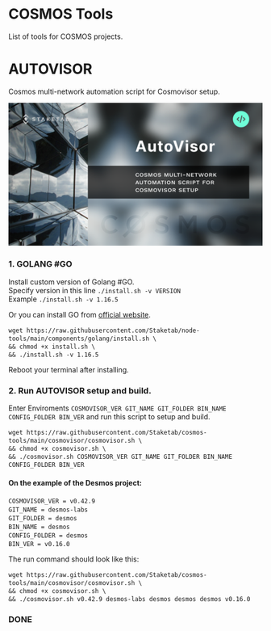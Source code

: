 # COSMOS Tools
List of tools for COSMOS projects.

# AUTOVISOR
Cosmos multi-network automation script for Cosmovisor setup.  

![alt_tag](src/AutoVisor_Banner.png)

### 1. GOLANG #GO
Install custom version of Golang #GO.  
Specify version in this line `./install.sh -v VERSION`  
Example `./install.sh -v 1.16.5`    

Or you can install GO from [official website](https://golang.org/doc/install).
```
wget https://raw.githubusercontent.com/Staketab/node-tools/main/components/golang/install.sh \
&& chmod +x install.sh \
&& ./install.sh -v 1.16.5
```
Reboot your terminal after installing.

### 2. Run AUTOVISOR setup and build.
Enter Enviroments `COSMOVISOR_VER GIT_NAME GIT_FOLDER BIN_NAME CONFIG_FOLDER BIN_VER` and run this script to setup and build.  
```
wget https://raw.githubusercontent.com/Staketab/cosmos-tools/main/cosmovisor/cosmovisor.sh \
&& chmod +x cosmovisor.sh \
&& ./cosmovisor.sh COSMOVISOR_VER GIT_NAME GIT_FOLDER BIN_NAME CONFIG_FOLDER BIN_VER
```
#### On the example of the Desmos project:  
`COSMOVISOR_VER = v0.42.9`  
`GIT_NAME = desmos-labs`  
`GIT_FOLDER = desmos`  
`BIN_NAME = desmos`  
`CONFIG_FOLDER = desmos`   
`BIN_VER = v0.16.0`

The run command should look like this:  
```
wget https://raw.githubusercontent.com/Staketab/cosmos-tools/main/cosmovisor/cosmovisor.sh \
&& chmod +x cosmovisor.sh \
&& ./cosmovisor.sh v0.42.9 desmos-labs desmos desmos desmos v0.16.0
```
### DONE

